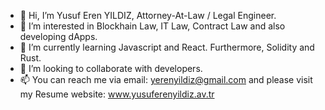 - 👋 Hi, I’m Yusuf Eren YILDIZ, Attorney-At-Law / Legal Engineer.
- 👀 I’m interested in Blockhain Law, IT Law, Contract Law and also developing dApps.
- 🌱 I’m currently learning Javascript and React. Furthermore, Solidity and Rust.
- 💞️ I’m looking to collaborate with developers.
- 📫 You can reach me via email: yerenyildiz@gmail.com and please visit my Resume website: www.yusuferenyildiz.av.tr

<!---
yerenyildiz/yerenyildiz is a ✨ special ✨ repository because its `README.md` (this file) appears on your GitHub profile.
You can click the Preview link to take a look at your changes.
--->
